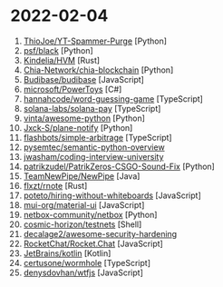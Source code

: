 # 2022-02-04

1. [ThioJoe/YT-Spammer-Purge](https://github.com/ThioJoe/YT-Spammer-Purge "Allows you easily scan for and delete scam comments using several methods.") [Python]
2. [psf/black](https://github.com/psf/black "The uncompromising Python code formatter") [Python]
3. [Kindelia/HVM](https://github.com/Kindelia/HVM "A massively parallel, optimal functional runtime in Rust") [Rust]
4. [Chia-Network/chia-blockchain](https://github.com/Chia-Network/chia-blockchain "Chia blockchain python implementation (full node, farmer, harvester, timelord, and wallet)") [Python]
5. [Budibase/budibase](https://github.com/Budibase/budibase "Budibase is an open-source low-code platform for creating internal apps in minutes. Supports PostgreSQL, MySQL, MSSQL, MongoDB, Rest API, Docker, K8s 🚀") [JavaScript]
6. [microsoft/PowerToys](https://github.com/microsoft/PowerToys "Windows system utilities to maximize productivity") [C#]
7. [hannahcode/word-guessing-game](https://github.com/hannahcode/word-guessing-game "A word guessing game made using React, Typescript, and Tailwind") [TypeScript]
8. [solana-labs/solana-pay](https://github.com/solana-labs/solana-pay "A new standard for decentralized payments.") [TypeScript]
9. [vinta/awesome-python](https://github.com/vinta/awesome-python "A curated list of awesome Python frameworks, libraries, software and resources") [Python]
10. [Jxck-S/plane-notify](https://github.com/Jxck-S/plane-notify "Notify If a selected plane has taken off or landed using OpenSky or ADS-B Exchange data. Compares older data to newer data to determine if a landing or takeoff has occurred. As well as nav modes, emergency squawk and resolution advisory notifications. Can output to Twitter, Discord, and Pushbullet") [Python]
11. [flashbots/simple-arbitrage](https://github.com/flashbots/simple-arbitrage "Example arbitrage bot using Flashbots") [TypeScript]
12. [pysemtec/semantic-python-overview](https://github.com/pysemtec/semantic-python-overview "(subjective) overview of projects which are related both to python and semantic technologies (RDF, OWL, Reasoning, ...)") 
13. [jwasham/coding-interview-university](https://github.com/jwasham/coding-interview-university "A complete computer science study plan to become a software engineer.") 
14. [patrikzudel/PatrikZeros-CSGO-Sound-Fix](https://github.com/patrikzudel/PatrikZeros-CSGO-Sound-Fix "Program that lowers volume when aren't alive and get flashed in CS:GO. It aims to lower the chance of hearing damage by reducing overall sound exposure. Uses game state integration. Anti-cheat safe.") [Python]
15. [TeamNewPipe/NewPipe](https://github.com/TeamNewPipe/NewPipe "A libre lightweight streaming front-end for Android.") [Java]
16. [flxzt/rnote](https://github.com/flxzt/rnote "A simple drawing application to create handwritten notes.") [Rust]
17. [poteto/hiring-without-whiteboards](https://github.com/poteto/hiring-without-whiteboards "⭐️ Companies that don't have a broken hiring process") [JavaScript]
18. [mui-org/material-ui](https://github.com/mui-org/material-ui "MUI (formerly Material-UI) is the React UI library you always wanted. Follow your own design system, or start with Material Design.") [JavaScript]
19. [netbox-community/netbox](https://github.com/netbox-community/netbox "Infrastructure resource modeling for network automation. Open source under Apache 2. Public demo: https://demo.netbox.dev") [Python]
20. [cosmic-horizon/testnets](https://github.com/cosmic-horizon/testnets "") [Shell]
21. [decalage2/awesome-security-hardening](https://github.com/decalage2/awesome-security-hardening "A collection of awesome security hardening guides, tools and other resources") 
22. [RocketChat/Rocket.Chat](https://github.com/RocketChat/Rocket.Chat "The communications platform that puts data protection first.") [JavaScript]
23. [JetBrains/kotlin](https://github.com/JetBrains/kotlin "The Kotlin Programming Language.") [Kotlin]
24. [certusone/wormhole](https://github.com/certusone/wormhole "Certus One's reference implementation for the Wormhole blockchain interoperability protocol.") [TypeScript]
25. [denysdovhan/wtfjs](https://github.com/denysdovhan/wtfjs "🤪 A list of funny and tricky JavaScript examples") [JavaScript]
